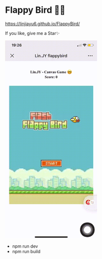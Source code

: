 # Flappy Bird 🥴🥳

https://linjiayu6.github.io/FlappyBird/

If you like, give me a Star✨

<img src="src/img/readme.gif" width='300'/>

- npm run dev
- npm run build